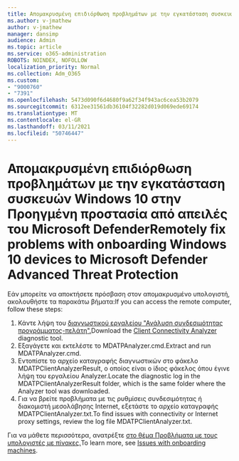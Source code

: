 ```yaml
---
title: Απομακρυσμένη επιδιόρθωση προβλημάτων με την εγκατάσταση συσκευών Windows 10 στην Προηγμένη προστασία από απειλές του Microsoft Defender
ms.author: v-jmathew
author: v-jmathew
manager: dansimp
audience: Admin
ms.topic: article
ms.service: o365-administration
ROBOTS: NOINDEX, NOFOLLOW
localization_priority: Normal
ms.collection: Adm_O365
ms.custom:
- "9000760"
- "7391"
ms.openlocfilehash: 5473d090f6d4680f9a62f34f943ac6cea53b2079
ms.sourcegitcommit: 6312ee31561db36104f32282d019d069ede69174
ms.translationtype: MT
ms.contentlocale: el-GR
ms.lasthandoff: 03/11/2021
ms.locfileid: "50746447"
---
```

# <a name="remotely-fix-problems-with-onboarding-windows-10-devices-to-microsoft-defender-advanced-threat-protection"></a><span data-ttu-id="6263b-102">Απομακρυσμένη επιδιόρθωση προβλημάτων με την εγκατάσταση συσκευών Windows 10 στην Προηγμένη προστασία από απειλές του Microsoft Defender</span><span class="sxs-lookup"><span data-stu-id="6263b-102">Remotely fix problems with onboarding Windows 10 devices to Microsoft Defender Advanced Threat Protection</span></span>

<span data-ttu-id="6263b-103">Εάν μπορείτε να αποκτήσετε πρόσβαση στον απομακρυσμένο υπολογιστή, ακολουθήστε τα παρακάτω βήματα:</span><span class="sxs-lookup"><span data-stu-id="6263b-103">If you can access the remote computer, follow these steps:</span></span>

1. <span data-ttu-id="6263b-104">Κάντε λήψη του [διαγνωστικού εργαλείου "Ανάλυση συνδεσιμότητας προγράμματος-πελάτη".](https://go.microsoft.com/fwlink/?linkid=2143466)</span><span class="sxs-lookup"><span data-stu-id="6263b-104">Download the [Client Connectivity Analyzer](https://go.microsoft.com/fwlink/?linkid=2143466) diagnostic tool.</span></span>
2. <span data-ttu-id="6263b-105">Εξαγάγετε και εκτελέστε το MDATPAnalyzer.cmd.</span><span class="sxs-lookup"><span data-stu-id="6263b-105">Extract and run MDATPAnalyzer.cmd.</span></span>
3. <span data-ttu-id="6263b-106">Εντοπίστε το αρχείο καταγραφής διαγνωστικών στο φάκελο MDATPClientAnalyzerResult, ο οποίος είναι ο ίδιος φάκελος όπου έγινε λήψη του εργαλείου Analyzer.</span><span class="sxs-lookup"><span data-stu-id="6263b-106">Locate the diagnostic log in the MDATPClientAnalyzerResult folder, which is the same folder where the Analyzer tool was downloaded.</span></span>
4. <span data-ttu-id="6263b-107">Για να βρείτε προβλήματα με τις ρυθμίσεις συνδεσιμότητας ή διακομιστή μεσολάβησης Internet, εξετάστε το αρχείο καταγραφής MDATPClientAnalyzer.txt.</span><span class="sxs-lookup"><span data-stu-id="6263b-107">To find issues with connectivity or Internet proxy settings, review the log file MDATPClientAnalyzer.txt.</span></span>

<span data-ttu-id="6263b-108">Για να μάθετε περισσότερα, ανατρέξτε [στο θέμα Προβλήματα με τους υπολογιστές με πίνακες.](https://go.microsoft.com/fwlink/?linkid=2143634)</span><span class="sxs-lookup"><span data-stu-id="6263b-108">To learn more, see [Issues with onboarding machines](https://go.microsoft.com/fwlink/?linkid=2143634).</span></span>

